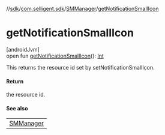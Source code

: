 //[sdk](../../../index.md)/[com.selligent.sdk](../index.md)/[SMManager](index.md)/[getNotificationSmallIcon](get-notification-small-icon.md)

# getNotificationSmallIcon

[androidJvm]\
open fun [getNotificationSmallIcon](get-notification-small-icon.md)(): [Int](https://kotlinlang.org/api/latest/jvm/stdlib/kotlin/-int/index.html)

This returns the resource id set by setNotificationSmallIcon.

#### Return

the resource id.

#### See also

| |
|---|
| [SMManager](set-notification-small-icon.md) |
